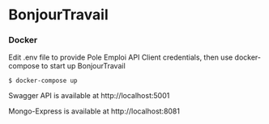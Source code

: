 # BonjourTravail

### Docker
Edit .env file to provide Pole Emploi API Client credentials, then use docker-compose to start up BonjourTravail

`$ docker-compose up`

Swagger API is available at http://localhost:5001

Mongo-Express is available at http://localhost:8081
